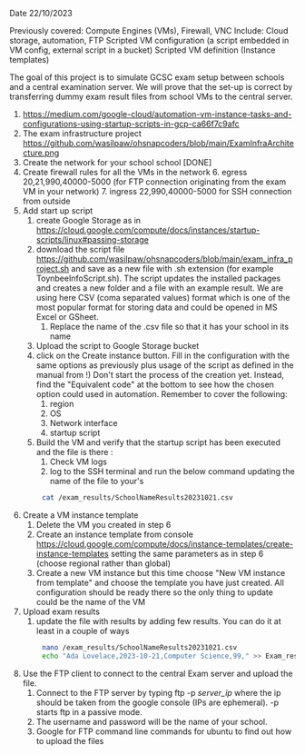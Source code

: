 Date 22/10/2023

Previously covered: Compute Engines (VMs), Firewall, VNC
Include: Cloud storage, automation, FTP
Scripted VM configuration (a script embedded in VM config, external script in a bucket)
Scripted VM definition (Instance templates) 

The goal of this project is to simulate GCSC exam setup between schools and a central examination server. We will prove that the set-up is correct by transferring dummy exam result files from school VMs to the central server.

1. https://medium.com/google-cloud/automation-vm-instance-tasks-and-configurations-using-startup-scripts-in-gcp-ca66f7c9afc
2. The exam infrastructure project https://github.com/wasilpaw/ohsnapcoders/blob/main/ExamInfraArchitecture.png
3. Create the network for your school school [DONE]
4. Create firewall rules for all the VMs in the network 
	6. egress 20,21,990,40000-5000 (for FTP connection originating from the exam VM in your network)
	7. ingress 22,990,40000-5000 for SSH connection from outside
5. Add start up script
	1. create Google Storage as in  https://cloud.google.com/compute/docs/instances/startup-scripts/linux#passing-storage
	2. download the script file https://github.com/wasilpaw/ohsnapcoders/blob/main/exam_infra_project.sh  and save as a new file with .sh extension (for example ToynbeeInfoScript.sh). The script updates the installed packages and creates a new folder and a file with an example result. We are using here CSV (coma separated values) format which  is one of the most popular format for storing data and could be opened in MS Excel or GSheet.
		1. Replace the name of the .csv file so that it has your school in its name
	3. Upload the script to Google Storage bucket
	4. click on the Create instance button. Fill in the configuration with the same options as previously plus usage of the script as defined in the manual from !) Don't start the process of the creation yet. Instead, find the "Equivalent code" at the bottom to see how the chosen option could used in automation. Remember to cover the following:
		1. region
		2. OS
		3. Network interface
		4. startup script
	5. Build the VM and verify that the startup script has been executed and the file is there :
		1. Check VM logs 
		2. log to the SSH terminal and  run the below command updating the name of the file to your's
```bash 
		cat /exam_results/SchoolNameResults20231021.csv
```
6. Create a VM instance template
	1. Delete the VM you created in step 6
	2. Create an instance template from console https://cloud.google.com/compute/docs/instance-templates/create-instance-templates setting the same parameters as in step 6 (choose regional rather than global)
	3. Create a new VM instance but this time choose "New VM instance from template" and choose the template you have just created. All configuration should be ready there so the only thing to update could be the name of the VM
7. Upload exam results
	1. update the file with results by adding few results. You can do it at least in a couple of ways
```bash
		nano /exam_results/SchoolNameResults20231021.csv
		echo "Ada Lovelace,2023-10-21,Computer Science,99," >> Exam_results/SchoolNameResults20231021.csv
```
8. Use the FTP client to connect to the central Exam server and upload the file.
	1. Connect to the FTP server by typing  ftp -p *server_ip* where the ip should be taken from the google console (IPs are ephemeral). -p starts ftp in a passive mode.
	2. The username and password will be the name of your school.
	3. Google for FTP command line commands for ubuntu to find out how to upload the files


